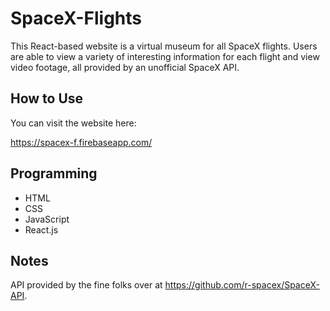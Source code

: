 # SpaceX-Flights
This React-based website is a virtual museum for all SpaceX flights. Users are able to view a variety of interesting information for each flight and view video footage, all provided by an unofficial SpaceX API.

## How to Use
You can visit the website here:

https://spacex-f.firebaseapp.com/

## Programming
* HTML
* CSS
* JavaScript
* React.js

## Notes
API provided by the fine folks over at https://github.com/r-spacex/SpaceX-API.
